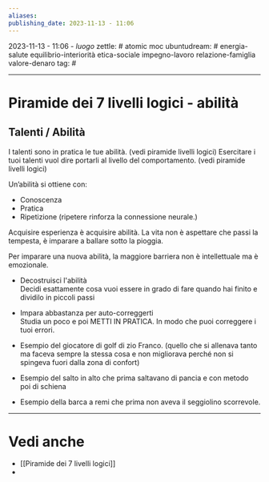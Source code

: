 ```yaml
---
aliases: 
publishing_date: 2023-11-13 - 11:06
---
```

2023-11-13 - 11:06 - *luogo*
zettle: # atomic moc
ubuntudream: # energia-salute equilibrio-interiorità etica-sociale impegno-lavoro relazione-famiglia valore-denaro 
tag: #

---
# Piramide dei 7 livelli logici - abilità

## Talenti / Abilità

I talenti sono in pratica le tue abilità. (vedi piramide livelli logici)
Esercitare i tuoi talenti vuol dire portarli al livello del comportamento. (vedi piramide livelli logici)

Un’abilità si ottiene con:
- Conoscenza
- Pratica
- Ripetizione (ripetere rinforza la connessione neurale.)

Acquisire esperienza è acquisire abilità.
La vita non è aspettare che passi la tempesta, è imparare a ballare sotto la pioggia.

Per imparare una nuova abilità, la maggiore barriera non è intellettuale ma è emozionale.
- Decostruisci l'abilità  
    Decidi esattamente cosa vuoi essere in grado di fare quando hai finito e dividilo in piccoli passi
- Impara abbastanza per auto-correggerti  
    Studia un poco e poi METTI IN PRATICA. In modo che puoi correggere i tuoi errori.

- Esempio del giocatore di golf di zio Franco. (quello che si allenava tanto ma faceva sempre la stessa cosa e non migliorava perché non si spingeva fuori dalla zona di confort)
- Esempio del salto in alto che prima saltavano di pancia e con metodo poi di schiena
- Esempio della barca a remi che prima non aveva il seggiolino scorrevole.



---
# Vedi anche
- [[Piramide dei 7 livelli logici]]
- 